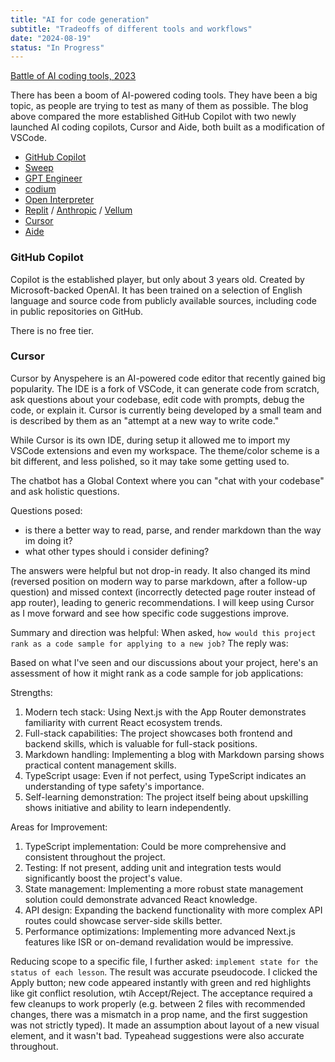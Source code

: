```yaml
---
title: "AI for code generation"
subtitle: "Tradeoffs of different tools and workflows"
date: "2024-08-19"
status: "In Progress"
---
```


[Battle of AI coding tools, 2023](https://e2b.dev/blog/github-copilot-vs-cursor-so-vs-aide-battle-of-ai-coding-tools)

There has been a boom of AI-powered coding tools. They have been a big topic, as people are trying to test as many of them as possible. The blog above compared the more established GitHub Copilot with two newly launched AI coding copilots, Cursor and Aide, both built as a modification of VSCode.

- [GitHub Copilot](https://github.com/features/copilot)
- [Sweep](https://sweep.dev/)
- [GPT Engineer](https://github.com/AntonOsika/gpt-engineer)
- [codium](https://www.codium.ai/)
- [Open Interpreter](https://openinterpreter.com/)
- [Replit](https://replit.com/) / [Anthropic](https://docs.anthropic.com/en/docs/welcome) / [Vellum](https://www.vellum.ai/)
- [Cursor](https://cursor.so/)
- [Aide](https://codestory.ai/)

### GitHub Copilot

Copilot is the established player, but only about 3 years old. Created by Microsoft-backed OpenAI. It has been trained on a selection of English language and source code from publicly available sources, including code in public repositories on GitHub.

There is no free tier.

### Cursor

Cursor by Anyspehere is an AI-powered code editor that recently gained big popularity. The IDE is a fork of VSCode, it can generate code from scratch, ask questions about your codebase, edit code with prompts, debug the code, or explain it. Cursor is currently being developed by a small team and is described by them as an "attempt at a new way to write code."

While Cursor is its own IDE, during setup it allowed me to import my VSCode extensions and even my workspace. The theme/color scheme is a bit different, and less polished, so it may take some getting used to.

The chatbot has a Global Context where you can "chat with your codebase" and ask holistic questions.

Questions posed:

- is there a better way to read, parse, and render markdown than the way im doing it?
- what other types should i consider defining?

The answers were helpful but not drop-in ready. It also changed its mind (reversed position on modern way to parse markdown, after a follow-up question) and missed context (incorrectly detected page router instead of app router), leading to generic recommendations. I will keep using Cursor as I move forward and see how specific code suggestions improve.

Summary and direction was helpful: When asked, `how would this project rank as a code sample for applying to a new job?` The reply was:

Based on what I've seen and our discussions about your project, here's an assessment of how it might rank as a code sample for job applications:

Strengths:

1. Modern tech stack: Using Next.js with the App Router demonstrates familiarity with current React ecosystem trends.
1. Full-stack capabilities: The project showcases both frontend and backend skills, which is valuable for full-stack positions.
1. Markdown handling: Implementing a blog with Markdown parsing shows practical content management skills.
1. TypeScript usage: Even if not perfect, using TypeScript indicates an understanding of type safety's importance.
1. Self-learning demonstration: The project itself being about upskilling shows initiative and ability to learn independently.

Areas for Improvement:

1. TypeScript implementation: Could be more comprehensive and consistent throughout the project.
1. Testing: If not present, adding unit and integration tests would significantly boost the project's value.
1. State management: Implementing a more robust state management solution could demonstrate advanced React knowledge.
1. API design: Expanding the backend functionality with more complex API routes could showcase server-side skills better.
1. Performance optimizations: Implementing more advanced Next.js features like ISR or on-demand revalidation would be impressive.

Reducing scope to a specific file, I further asked: `implement state for the status of each lesson`. The result was accurate pseudocode. I clicked the Apply button; new code appeared instantly with green and red highlights like git conflict resolution, wtih Accept/Reject. The acceptance required a few cleanups to work properly (e.g. between 2 files with recommended changes, there was a mismatch in a prop name, and the first suggestion was not strictly typed). It made an assumption about layout of a new visual element, and it wasn't bad. Typeahead suggestions were also accurate throughout.
